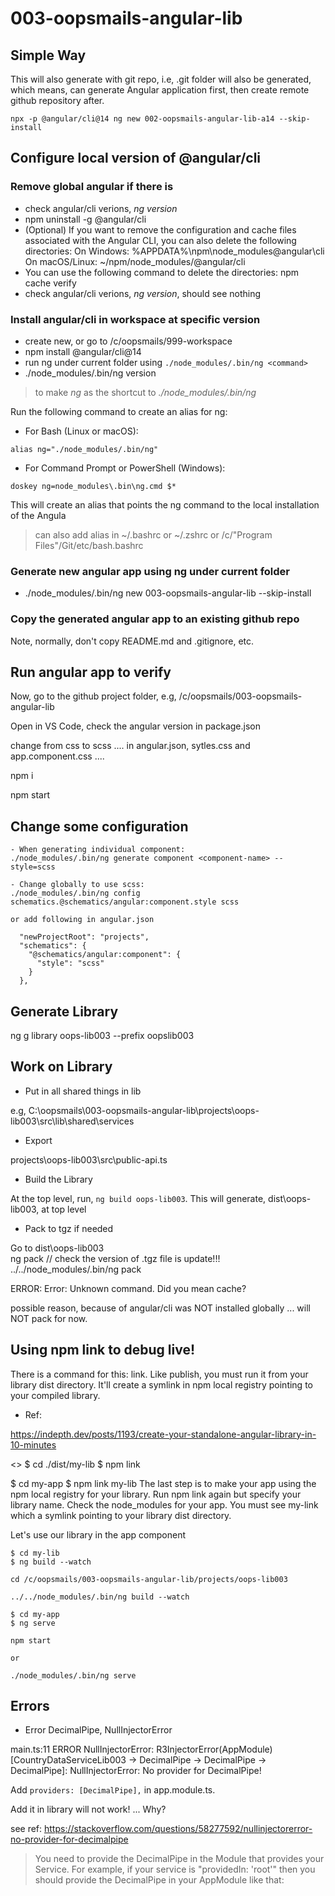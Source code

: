 # 003-oopsmails-angular-lib

## Simple Way

This will also generate with git repo, i.e, .git folder will also be generated, which means, can generate Angular application first, then create remote github repository after.

```
npx -p @angular/cli@14 ng new 002-oopsmails-angular-lib-a14 --skip-install
```

## Configure local version of @angular/cli

### Remove global angular if there is

- check angular/cli verions, _ng version_
- npm uninstall -g @angular/cli
- (Optional) If you want to remove the configuration and cache files associated with the Angular CLI, you can also delete the following directories:
  On Windows: %APPDATA%\npm\node_modules\@angular\cli
  On macOS/Linux: ~/npm/node_modules/@angular/cli
- You can use the following command to delete the directories:
  npm cache verify
- check angular/cli verions, _ng version_, should see nothing

### Install angular/cli in workspace at specific version

- create new, or go to /c/oopsmails/999-workspace
- npm install @angular/cli@14
- run ng under current folder using `./node_modules/.bin/ng <command>`
- ./node_modules/.bin/ng version

> to make _ng_ as the shortcut to _./node_modules/.bin/ng_

Run the following command to create an alias for ng:

- For Bash (Linux or macOS):

```
alias ng="./node_modules/.bin/ng"
```

- For Command Prompt or PowerShell (Windows):

```
doskey ng=node_modules\.bin\ng.cmd $*
```

This will create an alias that points the ng command to the local installation of the Angula

> can also add alias in ~/.bashrc or ~/.zshrc or /c/"Program Files"/Git/etc/bash.bashrc

### Generate new angular app using ng under current folder

- ./node_modules/.bin/ng new 003-oopsmails-angular-lib --skip-install

### Copy the generated angular app to an existing github repo

Note, normally, don't copy README.md and .gitignore, etc.

## Run angular app to verify

Now, go to the github project folder, e.g, /c/oopsmails/003-oopsmails-angular-lib

Open in VS Code, check the angular version in package.json

change from css to scss .... in angular.json, sytles.css and app.component.css ....

npm i

npm start

## Change some configuration

```
- When generating individual component:
./node_modules/.bin/ng generate component <component-name> --style=scss

- Change globally to use scss:
./node_modules/.bin/ng config schematics.@schematics/angular:component.style scss

or add following in angular.json

  "newProjectRoot": "projects",
  "schematics": {
    "@schematics/angular:component": {
      "style": "scss"
    }
  },

```

## Generate Library

ng g library oops-lib003 --prefix oopslib003

## Work on Library

- Put in all shared things in lib

e.g, C:\oopsmails\003-oopsmails-angular-lib\projects\oops-lib003\src\lib\shared\services

- Export

projects\oops-lib003\src\public-api.ts

- Build the Library

At the top level, run, `ng build oops-lib003`.
This will generate, dist\oops-lib003, at top level

- Pack to tgz if needed

Go to dist\oops-lib003  
ng pack // check the version of .tgz file is update!!!  
../../node_modules/.bin/ng pack

ERROR: Error: Unknown command. Did you mean cache?

possible reason, because of angular/cli was NOT installed globally ... will NOT pack for now.

## Using npm link to debug live!

There is a command for this: link. Like publish, you must run it from your library dist directory. It'll create a symlink in npm local registry pointing to your compiled library.

- Ref:

https://indepth.dev/posts/1193/create-your-standalone-angular-library-in-10-minutes

<>
$ cd ./dist/my-lib
$ npm link

$ cd my-app
$ npm link my-lib
The last step is to make your app using the npm local registry for your library. Run npm link again but specify your library name. Check the node_modules for your app. You must see my-link which a symlink pointing to your library dist directory.

Let's use our library in the app component

```
$ cd my-lib
$ ng build --watch

cd /c/oopsmails/003-oopsmails-angular-lib/projects/oops-lib003

../../node_modules/.bin/ng build --watch

$ cd my-app
$ ng serve

npm start

or

./node_modules/.bin/ng serve

```

## Errors

- Error DecimalPipe, NullInjectorError

main.ts:11 ERROR NullInjectorError: R3InjectorError(AppModule)[CountryDataServiceLib003 -> DecimalPipe -> DecimalPipe -> DecimalPipe]:
NullInjectorError: No provider for DecimalPipe!

Add `providers: [DecimalPipe],` in app.module.ts.

Add it in library will not work! ... Why?

see ref: https://stackoverflow.com/questions/58277592/nullinjectorerror-no-provider-for-decimalpipe

> You need to provide the DecimalPipe in the Module that provides your Service. For example, if your service is "providedIn: 'root'" then you should provide the DecimalPipe in your AppModule like that:
